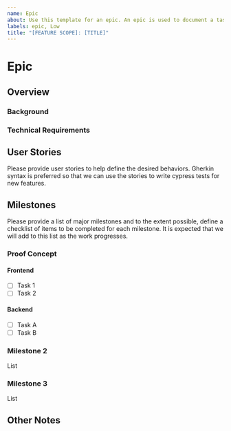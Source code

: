 ```yaml
---
name: Epic
about: Use this template for an epic. An epic is used to document a task list that must be accomplished in order to complete a project or a larger goal 
labels: epic, Low
title: "[FEATURE SCOPE]: [TITLE]"
---
```


<!--
## Instructions
Labels for change type and priority are automatically assigned at the time of creation. 
**The default priority is Low. Please change the priority label if this requires more attention.**

Here are suggestions to help you set the correct priority but changes can be made at your discretion.

If this epic describes a major release objective,
please set the priority to High.

If this describes a secondary release objective,
please set the priority to Medium. 
-->
# Epic

## Overview

### Background

### Technical Requirements

## User Stories

Please provide user stories to help define the desired behaviors. Gherkin syntax is preferred so that we can use the stories to write cypress tests for new features.

## Milestones

Please provide a list of major milestones and to the extent possible, define a checklist of items to be completed for each milestone. It is expected that we will add to this list as the work progresses.

### Proof Concept

#### Frontend
- [ ] Task 1
- [ ] Task 2

#### Backend
- [ ] Task A
- [ ] Task B

### Milestone 2

List

### Milestone 3

List

## Other Notes


